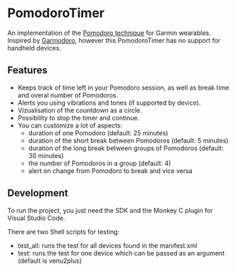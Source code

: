 # PomodoroTimer
An implementation of the [Pomodoro technique](https://en.wikipedia.org/wiki/Pomodoro_Technique) for Garmin wearables. Inspired by [Garmodoro](https://github.com/klimeryk/garmodoro), however this PomodoroTimer has no support for handheld devices.

## Features
* Keeps track of time left in your Pomodoro session, as well as break time and overal number of Pomodoros.
* Alerts you using vibrations and tones (if supported by device).
* Vizualisation of the countdown as a circle.
* Possibility to stop the timer and continue.
* You can customize a lot of aspects:
   * duration of one Pomodoro (default: 25 minutes)
   * duration of the short break between Pomodoros (default: 5 minutes)
   * duration of the long break between groups of Pomodoros (default: 30 minutes)
   * the number of Pomodoros in a group (default: 4)
   * alert on change from Pomodoro to break and vice versa

## Development

To run the project, you just need the SDK and the Monkey C plugin for Visual Studio Code.

There are two Shell scripts for testing:
* test_all: runs the test for all devices found in the manifest.xml
* test: runs the test for one device which can be passed as an argument (default is venu2plus)